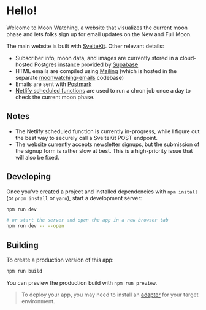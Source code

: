 # Hello!

Welcome to Moon Watching, a website that visualizes the current moon phase and lets folks sign up for email updates on the New and Full Moon.

The main website is built with [SvelteKit](https://kit.svelte.dev/). Other relevant details:

- Subscriber info, moon data, and images are currently stored in a cloud-hosted Postgres instance provided by [Supabase](https://supabase.com/)
- HTML emails are compiled using [Mailing](https://www.mailing.run/) (which is hosted in the separate [moonwatching-emails](https://github.com/tinykite/moonwatching-emails) codebase)
- Emails are sent with [Postmark](https://postmarkapp.com/)
- [Netlify scheduled functions](https://docs.netlify.com/functions/scheduled-functions/) are used to run a chron job once a day to check the current moon phase.

## Notes

- The Netlify scheduled function is currently in-progress, while I figure out the best way to securely call a SvelteKit POST endpoint.
- The website currently accepts newsletter signups, but the submission of the signup form is rather slow at best. This is a high-priority issue that will also be fixed.

## Developing

Once you've created a project and installed dependencies with `npm install` (or `pnpm install` or `yarn`), start a development server:

```bash
npm run dev

# or start the server and open the app in a new browser tab
npm run dev -- --open
```

## Building

To create a production version of this app:

```bash
npm run build
```

You can preview the production build with `npm run preview`.

> To deploy your app, you may need to install an [adapter](https://kit.svelte.dev/docs/adapters) for your target environment.

